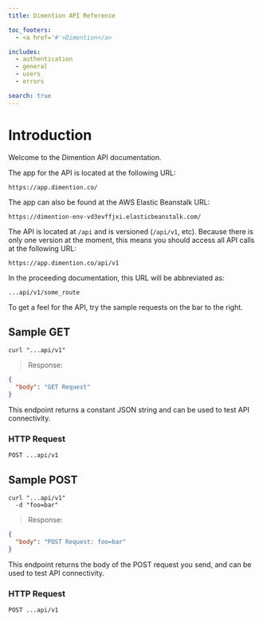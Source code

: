 ```yaml
---
title: Dimention API Reference

toc_footers:
  - <a href='#'>Dimention</a>

includes:
  - authentication
  - general
  - users
  - errors

search: true
---
```


# Introduction

Welcome to the Dimention API documentation.

The app for the API is located at the following URL:

`https://app.dimention.co/`

The app can also be found at the AWS Elastic Beanstalk URL:

`https://dimention-env-vd3evffjxi.elasticbeanstalk.com/`

The API is located at `/api` and is versioned (`/api/v1`, etc). Because there is only one version at the moment, this means you should access all API calls at the following URL:

`https://app.dimention.co/api/v1`

In the proceeding documentation, this URL will be abbreviated as:

`...api/v1/some_route`

To get a feel for the API, try the sample requests on the bar to the right.

## Sample GET

```shell
curl "...api/v1"
```

> Response:

```json
{
  "body": "GET Request"
}
```

This endpoint returns a constant JSON string and can be used to test API connectivity.

### HTTP Request

`POST ...api/v1`

## Sample POST

```shell
curl "...api/v1"
  -d "foo=bar"
```

> Response:

```json
{
  "body": "POST Request: foo=bar"
}
```

This endpoint returns the body of the POST request you send, and can be used to test API connectivity.

### HTTP Request

`POST ...api/v1`
